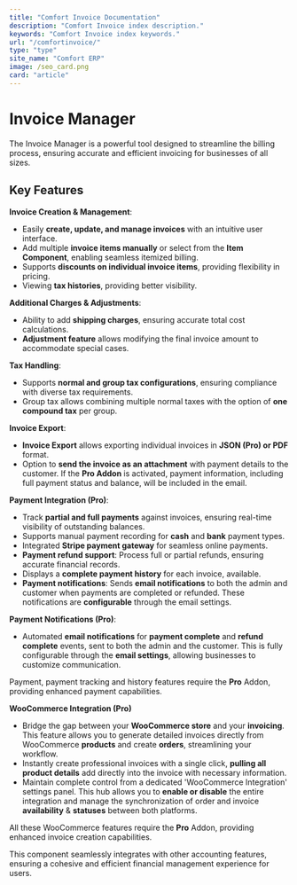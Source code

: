 ```yaml
---
title: "Comfort Invoice Documentation"
description: "Comfort Invoice index description."
keywords: "Comfort Invoice index keywords."
url: "/comfortinvoice/"
type: "type"
site_name: "Comfort ERP"
image: /seo_card.png
card: "article"
---
```


# Invoice Manager

The Invoice Manager is a powerful tool designed to streamline the billing process, ensuring accurate and efficient invoicing for businesses of all sizes.

## Key Features ##

**Invoice Creation & Management**:
+ Easily **create, update, and manage invoices** with an intuitive user interface.
+ Add multiple **invoice items manually** or select from the **Item Component**, enabling seamless itemized billing.
+ Supports **discounts on individual invoice items**, providing flexibility in pricing.
+ Viewing **tax histories**, providing better visibility.

**Additional Charges & Adjustments**:
+ Ability to add **shipping charges**, ensuring accurate total cost calculations.
+ **Adjustment feature** allows modifying the final invoice amount to accommodate special cases.

**Tax Handling**:
+ Supports **normal and group tax configurations**, ensuring compliance with diverse tax requirements.
+ Group tax allows combining multiple normal taxes with the option of **one compound tax** per group.

**Invoice Export**:
+ **Invoice Export** allows exporting individual invoices in **JSON (Pro) or PDF** format.
+ Option to **send the invoice as an attachment** with payment details to the customer. If the **Pro Addon** is activated, payment information, including full payment status and balance, will be included in the email.

**Payment Integration (Pro)**:
+ Track **partial and full payments** against invoices, ensuring real-time visibility of outstanding balances.
+ Supports manual payment recording for **cash** and **bank** payment types.
+ Integrated **Stripe payment gateway** for seamless online payments.
+ **Payment refund support**: Process full or partial refunds, ensuring accurate financial records.
+ Displays a **complete payment history** for each invoice, available.
+ **Payment notifications**: Sends **email notifications** to both the admin and customer when payments are completed or refunded. These notifications are **configurable** through the email settings.

**Payment Notifications (Pro)**:
+ Automated **email notifications** for **payment complete** and **refund complete** events, sent to both the admin and the customer. This is fully configurable through the **email settings**, allowing businesses to customize communication.

Payment, payment tracking and history features require the **Pro** Addon, providing enhanced payment capabilities.

**WooCommerce Integration (Pro)**
+ Bridge the gap between your **WooCommerce store** and your **invoicing**. This feature allows you to generate detailed invoices directly from WooCommerce **products** and create **orders**, streamlining your workflow.
+ Instantly create professional invoices with a single click, **pulling all product details** add directly into the invoice with necessary information.
+ Maintain complete control from a dedicated 'WooCommerce Integration' settings panel. This hub allows you to **enable or disable** the entire integration and manage the synchronization of order and invoice **availability** & **statuses** between both platforms.

All these WooCommerce features require the **Pro** Addon, providing enhanced invoice creation capabilities.

This component seamlessly integrates with other accounting features, ensuring a cohesive and efficient financial management experience for users.

